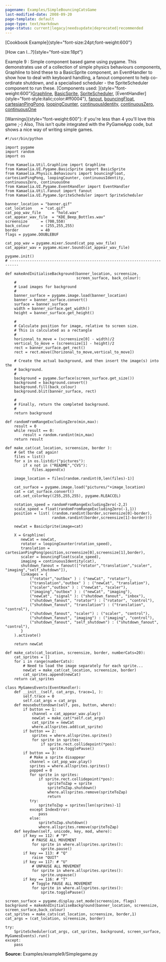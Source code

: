 ```yaml
---
pagename: Examples/SimpleBouncingCatsGame
last-modified-date: 2008-09-20
page-template: default
page-type: text/markdown
page-status: current|legacy|needsupdate|deprecated|recommended
---
```

[Cookbook Example]{style="font-size:24pt;font-weight:600"}

[How can I\...?]{style="font-size:18pt"}

Example 9 : Simple component based game using pygame. This demonstrates
use of a collection of simple physics behaviours components, Graphline
to bind these to a BasicSprite component, an EventHandler to show how to
deal with keyboard handling, a fanout component to help co-ordinate
shutdown, and a specialised scheduler - the SpriteScheduler component to
run these. [Components used:
]{style="font-weight:600"}[Graphline](/Components/pydoc/Kamaelia.Util.Graphline.Graphline.html),
[BasicSprite](/Components/pydoc/Kamaelia.UI.Pygame.BasicSprite.BasicSprite.html),
[SpriteScheduler](/Components/pydoc/Kamaelia.UI.Pygame.SpriteScheduler.SpriteScheduler.html),
[EventHandler]{style="font-style:italic;color:#ff0004"},
[fanout](/Components/pydoc/Kamaelia.Util.Fanout.fanout.html),
[bouncingFloat](/Components/pydoc/Kamaelia.Physics.Behaviours.bouncingFloat.html),
[cartesianPingPong](/Components/pydoc/Kamaelia.Physics.Behaviours.cartesianPingPong.html),
[loopingCounter](/Components/pydoc/Kamaelia.Physics.Behaviours.loopingCounter.html),
[continuousIdentity](/Components/pydoc/Kamaelia.Physics.Behaviours.continuousIdentity.html),
[continuousZero](/Components/pydoc/Kamaelia.Physics.Behaviours.continuousZero.html),
[continuousOne](/Components/pydoc/Kamaelia.Physics.Behaviours.continuousOne.html)

[Warnings]{style="font-weight:600"}: if you\'re less than 4 you\'ll love
this game ;-) Also, This isn\'t quite integrated with the PyGameApp
code, but shows a nice way of writing simple games.

```{.python}
#!/usr/bin/python

import pygame
import random
import os

from Kamaelia.Util.Graphline import Graphline
from Kamaelia.UI.Pygame.BasicSprite import BasicSprite
from Kamaelia.Physics.Behaviours import bouncingFloat, cartesianPingPong, loopingCounter, continuousIdentity,  continuousZero, continuousOne
from Kamaelia.UI.Pygame.EventHandler import EventHandler
from Kamaelia.Util.Fanout import fanout
from Kamaelia.UI.Pygame.SpriteScheduler import SpriteScheduler

banner_location = "banner.gif"
cat_location    = "cat.gif"
cat_pop_wav_file     = "hold.wav"
cat_appear_wav_file  = "KDE_Beep_Bottles.wav"
screensize      = (700,550)
back_colour     = (255,255,255)
border          = 40
flags = pygame.DOUBLEBUF

cat_pop_wav = pygame.mixer.Sound(cat_pop_wav_file)
cat_appear_wav = pygame.mixer.Sound(cat_appear_wav_file)

pygame.init()
# --------------------------------------------------------------------------

def makeAndInitialiseBackground(banner_location, screensize,
                                screen_surface, back_colour):
    #
    # Load images for background
    #
    banner_surface = pygame.image.load(banner_location)
    banner = banner_surface.convert()
    surface = banner_surface
    width = banner_surface.get_width()
    height = banner_surface.get_height()

    #
    # Calculate position for image, relative to screen size.
    # This is calculated as a rectangle
    #
    horizonal_to_move = (screensize[0] - width)/2
    vertical_to_move = (screensize[1] - height)/2
    rect = banner_surface.get_rect()
    rect = rect.move([horizonal_to_move,vertical_to_move])

    # Create the actual background, and then insert the image(s) into the
    # background.
    #
    background = pygame.Surface(screen_surface.get_size())
    background = background.convert()
    background.fill(back_colour)
    background.blit(banner_surface, rect)

    #
    # Finally, return the completed background.
    #
    return background

def randomFromRangeExcludingZero(min,max):
    result = 0
    while result == 0:
        result = random.randint(min,max)
    return result

def make_cat(cat_location, screensize, border ):
    # Get the cat again!
    files = list()
    for x in os.listdir("pictures"):
        if x not in ("README","CVS"):
            files.append(x)

    image_location = files[random.randint(0,len(files)-1)]

    cat_surface = pygame.image.load("pictures/"+image_location)
    cat = cat_surface.convert()
    cat.set_colorkey((255,255,255), pygame.RLEACCEL)

    rotation_speed = randomFromRangeExcludingZero(-2,2)
    scale_speed = float(randomFromRangeExcludingZero(-1,1))
    position = list( (random.randint(border,screensize[0]-border),
                     random.randint(border,screensize[1]-border)))

    newCat = BasicSprite(image=cat)

    X = Graphline(
       newCat = newCat,
       rotator = loopingCounter(rotation_speed),
       translation = cartesianPingPong(position,screensize[0],screensize[1],border),
       scaler = bouncingFloat(scale_speed),
       imaging = continuousIdentity(cat),
       shutdown_fanout = fanout(["rotator","translation","scaler", "imaging","self_shutdown"]),
       linkages = {
           ("rotator","outbox" ) : ("newCat", "rotator"),
           ("translation","outbox" ) : ("newCat", "translation"),
           ("scaler","outbox" ) : ("newCat", "scaler"),
           ("imaging","outbox" ) : ("newCat", "imaging"),
           ("newCat", "signal" ): ("shutdown_fanout", "inbox"),
           ("shutdown_fanout", "rotator") : ("rotator", "control"),
           ("shutdown_fanout", "translation") : ("translation", "control"),
           ("shutdown_fanout", "scaler") : ("scaler", "control"),
           ("shutdown_fanout", "imaging") : ("imaging", "control"),
           ("shutdown_fanout", "self_shutdown") : ("shutdown_fanout", "control"),
       }
    ).activate()

    return newCat

def make_cats(cat_location, screensize, border, numberCats=20):
    cat_sprites = []
    for i in range(numberCats):
        # Need to load the image separately for each sprite...
        newCat = make_cat(cat_location, screensize, border)
        cat_sprites.append(newCat)
    return cat_sprites

class MyGamesEvents(EventHandler):
    def __init__(self, cat_args, trace=1, ):
        self.trace = 0
        self.cat_args = cat_args
    def mousebuttondown(self, pos, button, where):
        if button == 1:
            channel = cat_appear_wav.play()
            newCat = make_cat(*self.cat_args)
            cat_sprite = newCat
            where.allsprites.add(cat_sprite)
        if button == 2:
            sprites = where.allsprites.sprites()
            for sprite in sprites:
                if sprite.rect.collidepoint(*pos):
                    sprite.togglePause()
        if button == 3:
           # Make a sprite disappear
           channel = cat_pop_wav.play()
           sprites = where.allsprites.sprites()
           popped = 0
           for sprite in sprites:
               if sprite.rect.collidepoint(*pos):
                   spriteToZap = sprite
                   spriteToZap.shutdown()
                   where.allsprites.remove(spriteToZap)
                   return
           try:
               spriteToZap = sprites[len(sprites)-1]
           except IndexError:
               pass
           else:
               spriteToZap.shutdown()
               where.allsprites.remove(spriteToZap)
    def keydown(self, unicode, key, mod, where):
        if key == 112: # "P"
            # PAUSE ALL MOVEMENT
            for sprite in where.allsprites.sprites():
                sprite.pause()
        if key == 113: # "Q"
            raise "QUIT"
        if key == 117: # "U"
            # UNPAUSE ALL MOVEMENT
            for sprite in where.allsprites.sprites():
                sprite.unpause()
        if key == 116: # "T"
            # Toggle PAUSE ALL MOVEMENT
            for sprite in where.allsprites.sprites():
                sprite.togglePause()

screen_surface = pygame.display.set_mode(screensize, flags)
background = makeAndInitialiseBackground(banner_location, screensize, screen_surface,back_colour)
cat_sprites = make_cats(cat_location, screensize, border,1)
cat_args = (cat_location, screensize, border)

try:
    SpriteScheduler(cat_args, cat_sprites, background, screen_surface, MyGamesEvents).run()
except:
    pass
```

**Source:** Examples/example9/Simplegame.py

